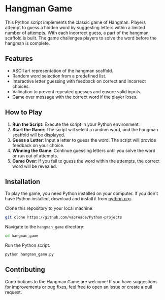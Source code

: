 # Hangman Game

This Python script implements the classic game of Hangman. Players attempt to guess a hidden word by suggesting letters within a limited number of attempts. With each incorrect guess, a part of the hangman scaffold is built. The game challenges players to solve the word before the hangman is complete.

## Features

- ASCII art representation of the hangman scaffold.
- Random word selection from a predefined list.
- Interactive letter guessing with feedback on correct and incorrect choices.
- Validation to prevent repeated guesses and ensure valid inputs.
- Game over message with the correct word if the player loses.

## How to Play

1. **Run the Script**: Execute the script in your Python environment.
2. **Start the Game**: The script will select a random word, and the hangman scaffold will be displayed.
3. **Guess a Letter**: Input a letter to guess the word. The script will provide feedback on your choice.
4. **Winning the Game**: Continue guessing letters until you solve the word or run out of attempts.
5. **Game Over**: If you fail to guess the word within the attempts, the correct word will be revealed.

## Installation

To play the game, you need Python installed on your computer. If you don't have Python installed, download and install it from [python.org](https://www.python.org/).

Clone this repository to your local machine:

```bash
git clone https://github.com/vapreace/Python-projects
````

Navigate to the `hangman_game` directory:

```bash
cd hangman_game
```

Run the Python script:

```bash
python hangman_game.py
```

## Contributing

Contributions to the Hangman Game are welcome! If you have suggestions for improvements or bug fixes, feel free to open an issue or create a pull request.